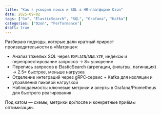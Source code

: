```yaml
---
title: "Как я ускорил поиск и SQL в HR‑платформе Ozon"
date: 2025-09-02
tags: ["Go", "ElasticSearch", "SQL", "Grafana", "Kafka"]
categories: ["Ozon", "Performance"]
draft: true
---
```


Разбираю подходы, которые дали кратный прирост производительности в «Матрице»:

- Анализ тяжелых SQL через `EXPLAIN`/`ANALYZE`, индексы и перепроектирование запросов → 8× ускорение
- Перепись запросов в ElasticSearch (агрегации, фильтры, пагинация) → 2.5× быстрее, меньше нагрузка
- Отделение интеграций через gRPC‑сервис + Kafka для изоляции и управления пиковой нагрузкой
- Наблюдаемость: ключевые метрики и алерты в Grafana/Prometheus для быстрого реагирования

Под катом — схемы, метрики до/после и конкретные приёмы оптимизации.
